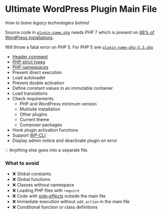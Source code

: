 # Ultimate WordPress Plugin Main File

_How to leave legacy technologies behind_

Source code in [`plugin-name.php`](/plugin-name.php) needs PHP 7 which is present on
[86% of WordPress installations](https://wordpress.org/about/stats/#php_versions).

Will throw a fatal error on PHP 5. For PHP 5 see [`plugin-name-php-5.3.php`](/plugin-name-php-5.3.php)

- [Header comment](https://developer.wordpress.org/plugins/plugin-basics/header-requirements/#header-fields)
- [PHP strict types](https://www.php.net/manual/en/language.types.declarations.php#language.types.declarations.strict)
- [PHP namespaces](https://www.php-fig.org/psr/psr-4/#2-specification)
- Prevent direct execution
- Load autoloader
- Prevent double activation
- Define constant values in an immutable container
- Load translations
- Check requirements
  - PHP and WordPress minimum version
  - Multisite installation
  - Other plugins
  - Current theme
  - Composer packages
- Hook plugin activation functions
- Support [WP-CLI](https://wp-cli.org/)
- Display admin notice and deactivate plugin on error

:bulb: Anything else goes into a separate file.

### What to avoid

- :x: Global constants
- :x: Global functions
- :x: Classes without namespace
- :x: Loading PHP files with `require`
- :x: Code with [side-effects](https://www.php-fig.org/psr/psr-1/#23-side-effects) outside the main file
- :x: Immediate execution without `add_action` in the main file
- :x: Conditional function or class definitions
